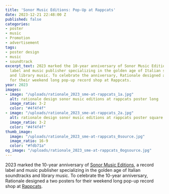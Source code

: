 ```yaml
---
title: 'Sonor Music Editions: Pop-Up at Rappcats'
date: 2023-12-21 22:48:00 Z
published: false
categories:
- poster
- music
- Promotion
- advertisement
tags:
- poster design
- music
- soundtrack
excerpt_text: 2023 marked the 10-year anniversary of Sonor Music Editions, a record
  label and music publisher specializing in the golden age of Italian soundtracks
  and library music. To celebrate the anniversary, Rationale designed a two posters
  for their weekend long pop-up record shop at Rappcats.
year: 2023
images:
- image: "/uploads/rationale_2023_sme-at-rappcats_1a.jpg"
  alt: rationale design sonor music editions at rappcats poster long
  image_ratio: 3-2
  color: "#4f4f4f"
- image: "/uploads/rationale_2023_sme-at-rappcats_2a.jpg"
  alt: rationale design sonor music editions at rappcats poster square
  image_ratio: 3-2
  color: "#4f4f4f"
thumb_image:
  image: "/uploads/rationale_2023_sme-at-rappcats_0source.jpg"
  image_ratio: 16-9
  color: "#fdb71a"
og_image: "/uploads/rationale_2023_sme-at-rappcats_0ogsource.jpg"
---
```


2023 marked the 10-year anniversary of [Sonor Music Editions](https://sonormusiceditions.com), a record label and music publisher specializing in the golden age of Italian soundtracks and library music. To celebrate the 10-year anniversary, Rationale designed a two posters for their weekend long pop-up record shop at [Rappcats](https://rappcats.com).
